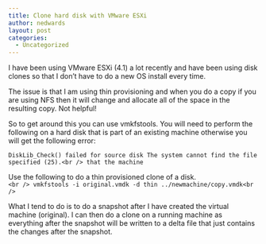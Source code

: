 ```yaml
---
title: Clone hard disk with VMware ESXi
author: nedwards
layout: post
categories:
  - Uncategorized
---
```

I have been using VMware ESXi (4.1) a lot recently and have been using disk clones so that I don&#8217;t have to do a new OS install every time.

The issue is that I am using thin provisioning and when you do a copy if you are using NFS then it will change and allocate all of the space in the resulting copy. Not helpful!

So to get around this you can use vmkfstools. You will need to perform the following on a hard disk that is part of an existing machine otherwise you will get the following error:

`DiskLib_Check() failed for source disk The system cannot find the file specified (25).<br />
that the machine `

Use the following to do a thin provisioned clone of a disk.  
`<br />
vmkfstools -i original.vmdk -d thin ../newmachine/copy.vmdk<br />
`

What I tend to do is to do a snapshot after I have created the virtual machine (original). I can then do a clone on a running machine as everything after the snapshot will be written to a delta file that just contains the changes after the snapshot.

